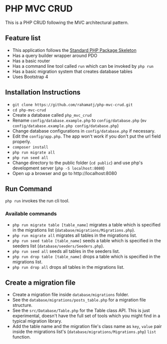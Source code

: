 # PHP MVC CRUD

This is a PHP CRUD following the MVC architectural pattern.

## Feature list

* This application follows the [Standard PHP Package Skeleton](https://github.com/php-pds/skeleton)
* Has a query builder wrapper around PDO
* Has a basic router
* Has a command line tool called ```run``` which can be invoked by ```php run```
* Has a basic migration system that creates database tables
* Uses Bootstrap 4

## Installation Instructions

* ```git clone https://github.com/rahamatj/php-mvc-crud.git```
* ```cd php-mvc-crud```
* Create a database called ```php_mvc_crud```
* Rename ```config/database.example.php``` to ```config/database.php```
(```mv config/database.example.php config/database.php```)
* Change database configurations in ```config/database.php``` if necessary.
* Edit the ```config/app.php```. The app won't work if you don't put the url field properly.
* ```composer install```
* ```php run migrate all```
* ```php run seed all```
* Change directory to the public folder (```cd public```) and use php's development server (```php -S localhost:8080```)
* Open up a browser and go to http://localhost:8080

## Run Command
```php run``` invokes the run cli tool.

### Available commands
* ```php run migrate table [table_name]``` migrates a table which is specified in the migrations list (```database/migrations/Migrations.php```).
* ```php run migrate all``` migrates all tables in the migrations list.
* ```php run seed table [table_name]``` seeds a table which is specified in the seeders list (```database/seeders/Seeders.php```).
* ```php run seed all``` seeds all tables in the seeders list.
* ```php run drop table [table_name]``` drops a table which is specified in the migrations list.
* ```php run drop all``` drops all tables in the migrations list.

## Create a migration file
* Create a migration file inside ```database/migrations``` folder.
* See the ```database/migrations/posts_table.php``` for a migration file structure.
* See the ```src/Database/Table.php``` for the Table class API. This is just experimental, doesn't have the full set of tools which you might find in a typical migration library.
* Add the table name and the migration file's class name as ```key```, ```value``` pair inside the migrations list's (```database/migrations/Migrations.php```) ```list``` function.
